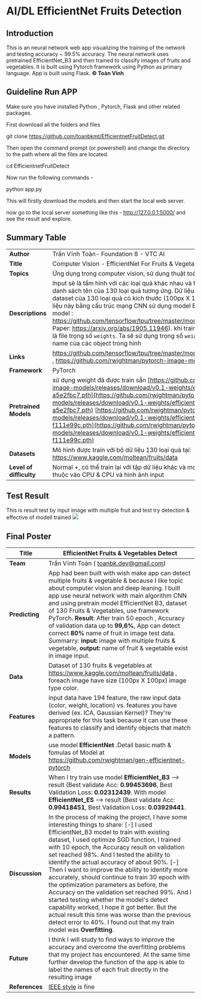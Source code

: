 
#  AI/DL EfficientNet Fruits Detection 


## Introduction

This is an neural network web app visualizing the training of the network and testing accuracy ~ 99.5% accuracy. The neural network uses pretrained EfficientNet_B3 and then trained to classify images of fruits and vegetables. It is built using Pytorch framework using Python as primary language. App is built using Flask.
**© Toàn Vinh**

## Guideline Run APP

Make sure you have installed Python , Pytorch, Flask and other related packages.

First download all the folders and files

git clone https://github.com/toanbkmt/EfficientnetFruitDetect.git

Then open the command prompt (or powershell) and change the directory to the path where all the files are located.

cd EfficientnetFruitDetect

Now run the following commands -

python app.py

This will firstly download the models and then start the local web server.

now go to the local server something like this - http://127.0.0.1:5000/ and see the result and explore.

## Summary Table

|            |                   |       
| ---------- |-------------------|
| **Author**       | Trần Vĩnh Toàn- Foundation 8 - VTC AI|
| **Title**        | Computer Vision - EfficientNet For Fruits & Vegetables Detection App  |
| **Topics**       | Ứng dụng trong computer vision, sử dụng thuật toán chính là CNN|
| **Descriptions** | Input sẽ là tấm hình với các loại quả khác nhau và file labels-v2.txt chứa danh sách tên của 130 loại quả tương ứng. Dữ liệu dùng để train là dataset của 130 loại quả có kích thước (100px X 100px). Train toàn bộ dữ liệu này bằng cấu trúc mạng CNN  sử dụng model EfficientNet ( Chi tiết về model : https://github.com/tensorflow/tpu/tree/master/models/official/efficientnet, Paper: https://arxiv.org/abs/1905.11946). khi train xong sẽ trả ra output là file trọng số ```weights```. Ta sẽ sử dụng trọng số ```weights``` đã train để predict name của các object trong hình|
| **Links**        | https://github.com/tensorflow/tpu/tree/master/models/official/efficientnet , https://github.com/rwightman/pytorch-image-models|
| **Framework**    | PyTorch|
| **Pretrained Models**  | sử dụng weight đã được train sẵn [https://github.com/rwightman/pytorch-image-models/releases/download/v0.1-weights/efficientnet_b3_ra-a5e2fbc7.pth](https://github.com/rwightman/pytorch-image-models/releases/download/v0.1-weights/efficientnet_b3_ra-a5e2fbc7.pth) [https://github.com/rwightman/pytorch-image-models/releases/download/v0.1-weights/efficientnet_es_ra-f111e99c.pth](https://github.com/rwightman/pytorch-image-models/releases/download/v0.1-weights/efficientnet_es_ra-f111e99c.pth)|
| **Datasets**     |Mô hình được train với bộ dữ liệu 130 loại quả tại: https://www.kaggle.com/moltean/fruits/data|
| **Level of difficulty**| Normal +, có thể train lại với tập dữ liệu khác và model khác tốc độ tùy thuộc vào CPU & CPU và hình ảnh input|

## Test Result  

This is result test by input image with multiple fruit and test try detection & effective of modell trained
![](https://i.imgur.com/qX9glL9.png)


## Final Poster

| **Title**| EfficientNet Fruits & Vegetables Detect|
| ---------- |-------------------|
| **Team**| Trần Vĩnh Toàn ( toanbk.dev@gmail.com)|
| **Predicting** | App had been built with wish make app can detect multiple fruits & vegetable & because I like topic about computer vision and deep leaning.  I built app use neural network with main algorithm CNN and using pretrain model EfficientNet B3, dataset of 130 Fruits & Vegetables, use framework PyTorch. **Result**: After train 50 epoch , Accuracy of validation data up to **99,6%**, App can detect correct **80%** name of fruit in image test data. Summarry: **input:** image with multiple fruits & vegetable, **output:** name of fruit & vegetable exist in image input.|  
| **Data**       | Dataset of 130 fruits & vegetables at https://www.kaggle.com/moltean/fruits/data , foreach image have size (100px X 100px) image type color.|
| **Features**   | input data have 194 feature, the raw input data (color, weight, location) vs. features you have derived (ex. ICA, Gaussian Kernel)? They're appropriate for this task because it can use these features to classify and identify objects that match a pattern.|
| **Models**     | use model **EfficientNet** .Detail basic math & fomulas of Model at  https://github.com/rwightman/gen-efficientnet-pytorch  |
| **Results**    | When I try train use model **EfficientNet_B3** --> result (Best validate Acc: **0.99453696**, Best Validation Loss: **0.02312439**. With model **EfficientNet_ES**   --> result (Best validate Acc: **0.99418451**, Best Validation Loss: **0.03929441**.|
| **Discussion** | In the process of making the project, I have some interesting things to share:  [-] I used EfficientNet_B3 model to train with existing dataset, I used optimize SGD function, I trained with 10 epoch, the Accuracy result on validation set reached 98%. And I tested the ability to identify the actual accuracy of about 90%.  [-] Then I want to improve the ability to identify more accurately, should continue to train 30 epoch with the optimization parameters as before, the Accuracy on the validation set reached 99%. And I started testing whether the model's detect capability worked, I hope it got better. But the actual result this time was worse than the previous detect error to 40%. I found out that my train model was **Overfitting**.|
| **Future**     | I think I will study to find ways to improve the accuracy and overcome the overfitting problems that my project has encountered. At the same time further develop the function of the app is able to label the names of each fruit directly in the resulting image|
|**References**  |[IEEE style](https://ctan.org/topic/bibtex-sty?lang=en) is fine|


